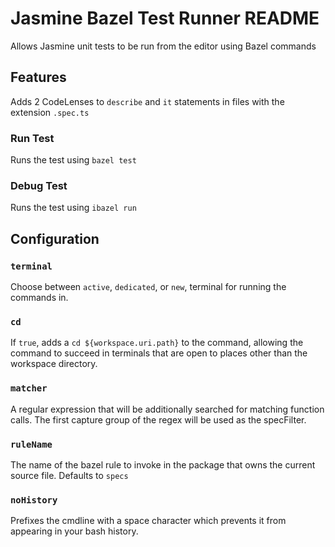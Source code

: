 # Jasmine Bazel Test Runner README
Allows Jasmine unit tests to be run from the editor using Bazel commands

## Features
Adds 2 CodeLenses to `describe` and `it` statements in files with the extension `.spec.ts`

### Run Test
Runs the test using `bazel test`

### Debug Test
Runs the test using `ibazel run`

## Configuration

### `terminal`
Choose between `active`, `dedicated`, or `new`, terminal for running the commands in.

### `cd`
If `true`, adds a `cd ${workspace.uri.path}` to the command, allowing the command to succeed in terminals that are open to places other than the workspace directory.

### `matcher`
A regular expression that will be additionally searched for matching function calls.
The first capture group of the regex will be used as the specFilter.

### `ruleName`
The name of the bazel rule to invoke in the package that owns the current source file.
Defaults to `specs`

### `noHistory`
Prefixes the cmdline with a space character which prevents it from appearing in your bash history.